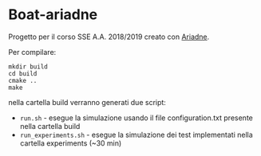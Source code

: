 # Boat-ariadne

Progetto per il corso SSE A.A. 2018/2019 creato con [Ariadne](https://github.com/ariadne-cps/ariadne).

Per compilare:

```
mkdir build
cd build
cmake ..
make
```

nella cartella build verranno generati due script:

* `run.sh` - esegue la simulazione usando il file configuration.txt presente nella cartella build
* `run_experiments.sh` - esegue la simulazione dei test implementati nella cartella experiments (~30 min)